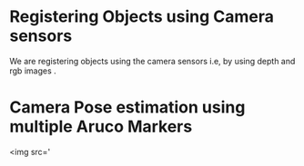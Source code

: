 # Registering Objects using Camera sensors
We are registering objects using the camera sensors i.e, by using depth and rgb images .
<br>
# Camera Pose estimation using multiple Aruco Markers
<img src='
